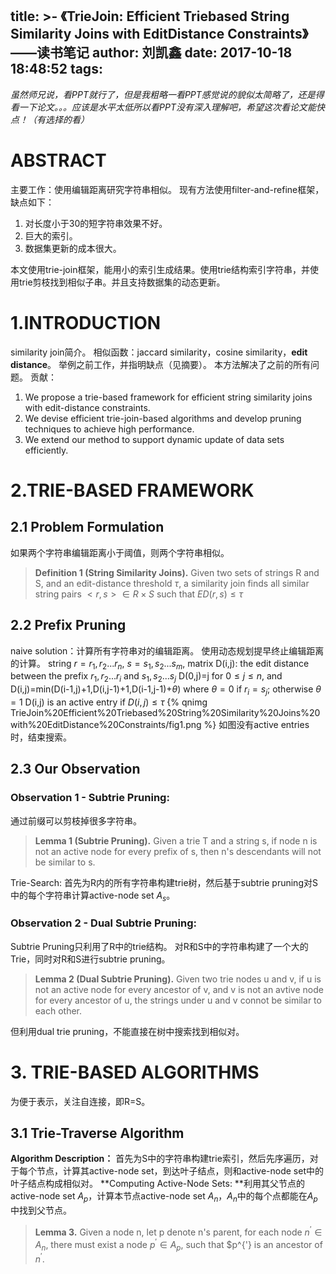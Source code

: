 title: >-
  《TrieJoin: Efficient Triebased String Similarity Joins with EditDistance
  Constraints》——读书笔记
author: 刘凯鑫
date: 2017-10-18 18:48:52
tags:
---
*虽然师兄说，看PPT就行了，但是我粗略一看PPT感觉说的貌似太简略了，还是得看一下论文。。。应该是水平太低所以看PPT没有深入理解吧，希望这次看论文能快点！（有选择的看）*
# ABSTRACT
主要工作：使用编辑距离研究字符串相似。
现有方法使用filter-and-refine框架，缺点如下：
1. 对长度小于30的短字符串效果不好。
2. 巨大的索引。
3. 数据集更新的成本很大。

本文使用trie-join框架，能用小的索引生成结果。使用trie结构索引字符串，并使用trie剪枝找到相似子串。并且支持数据集的动态更新。
# 1.INTRODUCTION
similarity join简介。
相似函数：jaccard similarity，cosine similarity，**edit distance**。
举例之前工作，并指明缺点（见摘要）。
本方法解决了之前的所有问题。
贡献：
1. We propose a trie-based framework for efficient string similarity joins with edit-distance constraints.
2. We devise efficient trie-join-based algorithms and develop pruning techniques to achieve high performance.
3. We extend our method to support dynamic update of data sets efficiently.

# 2.TRIE-BASED FRAMEWORK
## 2.1 Problem Formulation
如果两个字符串编辑距离小于阈值，则两个字符串相似。
> **Definition 1 (String Similarity Joins).** Given two sets of strings R and S, and an edit-distance threshold $\tau$, a similarity join finds all similar string pairs $<r,s>\in R\times S$ such that $ED(r,s)\le \tau$

## 2.2 Prefix Pruning
naive solution：计算所有字符串对的编辑距离。
使用动态规划提早终止编辑距离的计算。
string $r=r_1,r_2...r_n$, $s=s_1,s_2...s_m$,
matrix D(i,j): the edit distance between the prefix $r_1,r_2...r_i$ and $s_1,s_2...s_j$
D(0,j)=j for $0\le j\le n$, and 
D(i,j)=min(D(i-1,j)+1,D(i,j-1)+1,D(i-1,j-1)+$\theta$) where $\theta=0$ if $r_i=s_j$; otherwise $\theta=1$
D(i,j) is an active entry if $D(i,j)\le \tau$
{% qnimg TrieJoin%20Efficient%20Triebased%20String%20Similarity%20Joins%20with%20EditDistance%20Constraints/fig1.png %}
如图没有active entries时，结束搜索。
## 2.3 Our Observation
### Observation 1 - Subtrie Pruning:
通过前缀可以剪枝掉很多字符串。
> **Lemma 1 (Subtrie Pruning).** Given a trie T and a string s, if node n is not an active node for every prefix of s, then n's descendants will not be similar to s.

Trie-Search: 首先为R内的所有字符串构建trie树，然后基于subtrie pruning对S中的每个字符串计算active-node set $A_s$。
### Observation 2 - Dual Subtrie Pruning:
Subtrie Pruning只利用了R中的trie结构。
对R和S中的字符串构建了一个大的Trie，同时对R和S进行subtrie pruning。

> **Lemma 2 (Dual Subtrie Pruning).** Given two trie nodes u and v, if u is not an active node for every ancestor of v, and v is not an avtive node for every ancestor of u, the strings under u and v connot be similar to each other.

但利用dual trie pruning，不能直接在树中搜索找到相似对。

# 3. TRIE-BASED ALGORITHMS
为便于表示，关注自连接，即R=S。
## 3.1 Trie-Traverse Algorithm
**Algorithm Description：**
首先为S中的字符串构建trie索引，然后先序遍历，对于每个节点，计算其active-node set，到达叶子结点，则和active-node set中的叶子结点构成相似对。
**Computing Active-Node Sets: **利用其父节点的active-node set $A_p$，计算本节点active-node set $A_n$，$A_n$中的每个点都能在$A_p$中找到父节点。
> **Lemma 3.** Given a node n, let p denote n's parent, for each node $n^{'}\in A_n$, there must exist a node $p^{'}\in A_p$, such that $p^{'} is an ancestor of $n^{'}$.
















